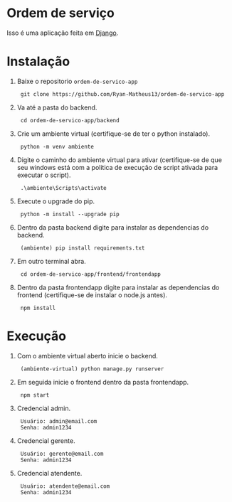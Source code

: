 Ordem de serviço
============

Isso é uma aplicação feita em [Django](https://www.djangoproject.com/).

Instalação
============

1. Baixe o repositorio `ordem-de-servico-app`

        git clone https://github.com/Ryan-Matheus13/ordem-de-servico-app

2. Va até a pasta do backend.

        cd ordem-de-servico-app/backend

3. Crie um ambiente virtual (certifique-se de ter o python instalado).

        python -m venv ambiente

4. Digite o caminho do ambiente virtual para ativar (certifique-se de que seu windows está com a politica de execução de script ativada para executar o script).

        .\ambiente\Scripts\activate

5. Execute o upgrade do pip.

        python -m install --upgrade pip


6. Dentro da pasta backend digite para instalar as dependencias do backend.

        (ambiente) pip install requirements.txt

7. Em outro terminal abra.

        cd ordem-de-servico-app/frontend/frontendapp

8. Dentro da pasta frontendapp digite para instalar as dependencias do frontend (certifique-se de instalar o node.js antes).

        npm install


Execução
============

1. Com o ambiente virtual aberto inicie o backend.

        (ambiente-virtual) python manage.py runserver

2. Em seguida inicie o frontend dentro da pasta frontendapp.

        npm start

3. Credencial admin.

        Usuário: admin@email.com
        Senha: admin1234

4. Credencial gerente.

        Usuário: gerente@email.com
        Senha: admin1234

5. Credencial atendente.

        Usuário: atendente@email.com
        Senha: admin1234

